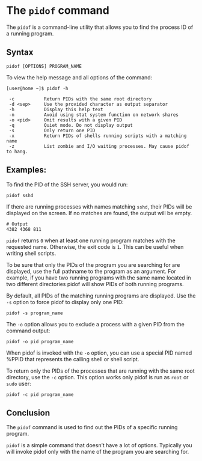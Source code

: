 # The `pidof` command

The `pidof` is a command-line utility that allows you to find the process ID of a running program.

## Syntax
```
pidof [OPTIONS] PROGRAM_NAME
```

To view the help message and all options of the command:
```
[user@home ~]$ pidof -h

 -c           Return PIDs with the same root directory
 -d <sep>     Use the provided character as output separator
 -h           Display this help text
 -n           Avoid using stat system function on network shares
 -o <pid>     Omit results with a given PID
 -q           Quiet mode. Do not display output
 -s           Only return one PID
 -x           Return PIDs of shells running scripts with a matching name
 -z           List zombie and I/O waiting processes. May cause pidof to hang.
```

## Examples:
To find the PID of the SSH server, you would run:

```
pidof sshd
```

If there are running processes with names matching `sshd`, their PIDs will be displayed on the screen. If no matches are found, the output will be empty.

```
# Output
4382 4368 811
```

`pidof` returns `0` when at least one running program matches with the requested name. Otherwise, the exit code is `1`. This can be useful when writing shell scripts.

To be sure that only the PIDs of the program you are searching for are displayed, use the full pathname to the program as an argument. For example, if you have two running programs with the same name located in two different directories pidof will show PIDs of both running programs.

By default, all PIDs of the matching running programs are displayed. Use the `-s` option to force pidof to display only one PID:

```
pidof -s program_name
```

The `-o` option allows you to exclude a process with a given PID from the command output:

```
pidof -o pid program_name
```

When pidof is invoked with the `-o` option, you can use a special PID named %PPID that represents the calling shell or shell script.

To return only the PIDs of the processes that are running with the same root directory, use the `-c` option.
This option works only pidof is run as `root` or `sudo` user:

```
pidof -c pid program_name
```

## Conclusion

The `pidof` command is used to find out the PIDs of a specific running program.

`pidof` is a simple command that doesn’t have a lot of options. Typically you will invoke pidof only with the name of the program you are searching for.
